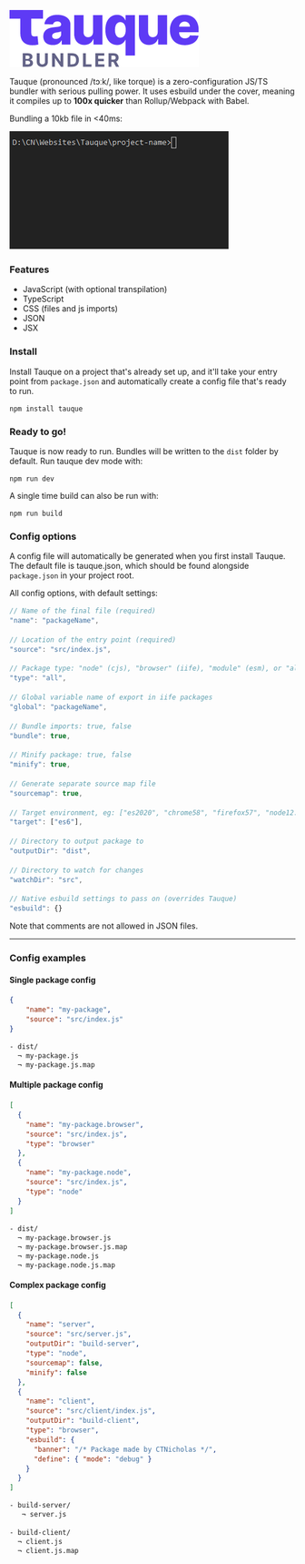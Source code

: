 ![Tauque logo](https://raw.githubusercontent.com/CTNicholas/tauque/main/tauque.png)

Tauque (pronounced /tɔːk/, like torque) is a zero-configuration JS/TS bundler with serious pulling power.
It uses esbuild under the cover, meaning it compiles up to **100x quicker** than Rollup/Webpack with Babel.

Bundling a 10kb file in <40ms:

![Tauque bundling example](https://raw.githubusercontent.com/CTNicholas/tauque/main/tauque-example.gif)

### Features
- JavaScript (with optional transpilation)
- TypeScript
- CSS (files and js imports)
- JSON
- JSX

### Install
Install Tauque on a project that's already set up, and it'll take your entry point from `package.json`
and automatically create a config file that's ready to run.
```shell
npm install tauque
```

### Ready to go!
Tauque is now ready to run. Bundles will be written to the `dist` folder by default.
Run tauque dev mode with:
```shell
npm run dev
```
A single time build can also be run with:
```shell
npm run build
```


### Config options
A config file will automatically be generated when you first install Tauque.
The default file is tauque.json, which should be found alongside `package.json` in your
project root.

All config options, with default settings:  
```js
// Name of the final file (required)
"name": "packageName",

// Location of the entry point (required)
"source": "src/index.js",

// Package type: "node" (cjs), "browser" (iife), "module" (esm), or "all"
"type": "all",

// Global variable name of export in iife packages
"global": "packageName",

// Bundle imports: true, false
"bundle": true,

// Minify package: true, false
"minify": true,

// Generate separate source map file
"sourcemap": true,

// Target environment, eg: ["es2020", "chrome58", "firefox57", "node12.19.1"]
"target": ["es6"],

// Directory to output package to
"outputDir": "dist", 

// Directory to watch for changes
"watchDir": "src",

// Native esbuild settings to pass on (overrides Tauque)
"esbuild": {}   
```
Note that comments are not allowed in JSON files.
  _______________________________________________________________________________


### Config examples

#### Single package config
```json
{
    "name": "my-package",
    "source": "src/index.js"
}
```
```
- dist/
  ¬ my-package.js
  ¬ my-package.js.map
```

#### Multiple package config
```json
[
  {
    "name": "my-package.browser",
    "source": "src/index.js",
    "type": "browser"
  },
  {
    "name": "my-package.node",
    "source": "src/index.js",
    "type": "node"
  }
]
```
```
- dist/
  ¬ my-package.browser.js
  ¬ my-package.browser.js.map
  ¬ my-package.node.js
  ¬ my-package.node.js.map
```


#### Complex package config
```json
[
  {
    "name": "server",
    "source": "src/server.js",
    "outputDir": "build-server",
    "type": "node",
    "sourcemap": false,
    "minify": false
  },
  {
    "name": "client",
    "source": "src/client/index.js",
    "outputDir": "build-client",
    "type": "browser",
    "esbuild": {
      "banner": "/* Package made by CTNicholas */",
      "define": { "mode": "debug" }
    }
  }
]
```
```
- build-server/
   ¬ server.js
   
- build-client/
  ¬ client.js
  ¬ client.js.map
```

